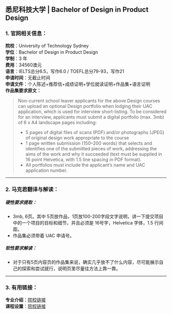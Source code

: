 ## 悉尼科技大学 | Bachelor of Design in Product Design



### 1. 官网相关信息：

**院校**：University of Technology Sydney  
**学位**：Bachelor of Design in Product Design  
**学制**：3 年  
**费用**：34560澳元  
**语言**：IELTS总分6.5，写作6.0 / TOEFL总分79-93，写作21    
**申请时间**：无截止时间    
**申请文件**：个人陈述+推荐信+成绩证明+学位就读证明+作品集+语言证明    
**作品集要求原文：**   

> Non-current school leaver applicants for the above Design courses can upload an optional Design portfolio when lodging their UAC application, which is used for interview short-listing. To be considered for an interview, applicants must submit a digital portfolio (max. 3mb) of 6 x A4 landscape pages including:  
> - 5 pages of digital files of scans (PDF) and/or photographs (JPEG) of original design work appropriate to the course
> - 1 page written submission (150–200 words) that selects and identifies one of the submitted pieces of work, addressing the aims of the work and why it succeeded (text must be supplied in 16 point Helvetica, with 1.5 line spacing in PDF format).
> - All portfolios must include the applicant’s name and UAC application number.



---


### 2. 马克君翻译与解读：

##### 硬性要求提取：
- 3mb, 6页。其中 5页放作品，1页放100-200字段文字说明，讲一下提交项目中的一个项目的目标和细节，并且必须是 16号字，Helvetica 字体，1.5 行间距。  
- 作品集必须带着 UAC 申请号。  

##### 软性要求解读：
- 对于只有5页内容页的作品集来说，确实几乎放不了什么内容，尽可能展示自己的探索和尝试就行，说明页里尽量往方法上靠一靠。


---


### 3. 有用链接：

**专业介绍**：[院校链接](https://www.uts.edu.au/future-students/find-a-course/bachelor-design-product-design#course-overview)  
**课程设置**：[院校链接](https://www.uts.edu.au/future-students/find-a-course/bachelor-design-product-design)  
